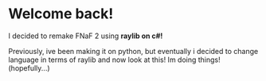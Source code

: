 <h1>Welcome back!</h1>
<p>I decided to remake FNaF 2 using <b>raylib on c#!</b></p>
<p>Previously, ive been making it on python, but eventually i decided to change language in terms of raylib and now look at this! Im doing things! (hopefully...)</p>
